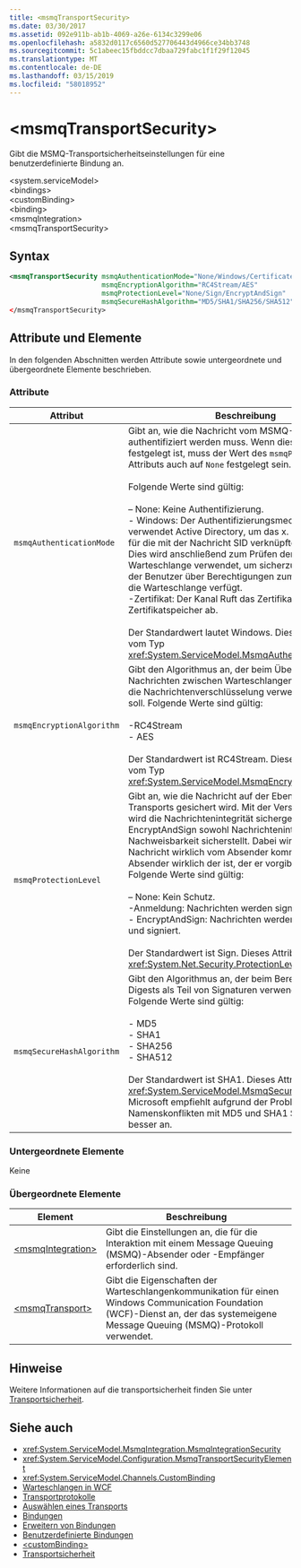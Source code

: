 ```yaml
---
title: <msmqTransportSecurity>
ms.date: 03/30/2017
ms.assetid: 092e911b-ab1b-4069-a26e-6134c3299e06
ms.openlocfilehash: a5832d0117c6560d527706443d4966ce34bb3748
ms.sourcegitcommit: 5c1abeec15fbddcc7dbaa729fabc1f1f29f12045
ms.translationtype: MT
ms.contentlocale: de-DE
ms.lasthandoff: 03/15/2019
ms.locfileid: "58018952"
---
```

# <a name="msmqtransportsecurity"></a>\<msmqTransportSecurity>
Gibt die MSMQ-Transportsicherheitseinstellungen für eine benutzerdefinierte Bindung an.  
  
 \<system.serviceModel>  
\<bindings>  
\<customBinding>  
\<binding>  
\<msmqIntegration>  
\<msmqTransportSecurity>  
  
## <a name="syntax"></a>Syntax  
  
```xml  
<msmqTransportSecurity msmqAuthenticationMode="None/Windows/Certificate"
                       msmqEncryptionAlgorithm="RC4Stream/AES"
                       msmqProtectionLevel="None/Sign/EncryptAndSign"
                       msmqSecureHashAlgorithm="MD5/SHA1/SHA256/SHA512" />
</msmqTransportSecurity>
```  
  
## <a name="attributes-and-elements"></a>Attribute und Elemente  
 In den folgenden Abschnitten werden Attribute sowie untergeordnete und übergeordnete Elemente beschrieben.  
  
### <a name="attributes"></a>Attribute  
  
|Attribut|Beschreibung|  
|---------------|-----------------|  
|`msmqAuthenticationMode`|Gibt an, wie die Nachricht vom MSMQ-Transport authentifiziert werden muss. Wenn dies auf `None` festgelegt ist, muss der Wert des `msmqProtectionLevel`-Attributs auch auf `None` festgelegt sein.<br /><br /> Folgende Werte sind gültig:<br /><br /> – None: Keine Authentifizierung.<br />-   Windows: Der Authentifizierungsmechanismus verwendet Active Directory, um das x. 509-Zertifikat für die mit der Nachricht SID verknüpfte zu erhalten. Dies wird anschließend zum Prüfen der ACL der Warteschlange verwendet, um sicherzustellen, dass der Benutzer über Berechtigungen zum Schreiben in die Warteschlange verfügt.<br />-Zertifikat: Der Kanal Ruft das Zertifikat aus dem Zertifikatspeicher ab.<br /><br /> Der Standardwert lautet Windows. Dieses Attribut ist vom Typ <xref:System.ServiceModel.MsmqAuthenticationMode>.|  
|`msmqEncryptionAlgorithm`|Gibt den Algorithmus an, der beim Übertragen von Nachrichten zwischen Warteschlangen-Managern für die Nachrichtenverschlüsselung verwendet werden soll. Folgende Werte sind gültig:<br /><br /> -RC4Stream<br />-   AES<br /><br /> Der Standardwert ist RC4Stream. Dieses Attribut ist vom Typ <xref:System.ServiceModel.MsmqEncryptionAlgorithm>.|  
|`msmqProtectionLevel`|Gibt an, wie die Nachricht auf der Ebene des MSMQ-Transports gesichert wird. Mit der Verschlüsselung wird die Nachrichtenintegrität sichergestellt, während EncryptAndSign sowohl Nachrichtenintegrität als auch Nachweisbarkeit sicherstellt. Dabei wird geprüft, ob die Nachricht wirklich vom Absender kommt und der Absender wirklich der ist, der er vorgibt zu sein. Folgende Werte sind gültig:<br /><br /> – None: Kein Schutz.<br />-Anmeldung: Nachrichten werden signiert.<br />-   EncryptAndSign: Nachrichten werden verschlüsselt und signiert.<br /><br /> Der Standardwert ist Sign. Dieses Attribut ist vom Typ <xref:System.Net.Security.ProtectionLevel>.|  
|`msmqSecureHashAlgorithm`|Gibt den Algorithmus an, der beim Berechnen des Digests als Teil von Signaturen verwendet werden soll. Folgende Werte sind gültig:<br /><br /> -   MD5<br />-   SHA1<br />-   SHA256<br />-   SHA512<br /><br /> Der Standardwert ist SHA1. Dieses Attribut ist vom Typ <xref:System.ServiceModel.MsmqSecureHashAlgorithm>.<br>Microsoft empfiehlt aufgrund der Probleme mit Namenskonflikten mit MD5 und SHA1 SHA256 "oder" besser an.|  
  
### <a name="child-elements"></a>Untergeordnete Elemente  
 Keine  
  
### <a name="parent-elements"></a>Übergeordnete Elemente  
  
|Element|Beschreibung|  
|-------------|-----------------|  
|[\<msmqIntegration>](../../../../../docs/framework/configure-apps/file-schema/wcf/msmqintegration.md)|Gibt die Einstellungen an, die für die Interaktion mit einem Message Queuing (MSMQ)-Absender oder -Empfänger erforderlich sind.|  
|[\<msmqTransport>](../../../../../docs/framework/configure-apps/file-schema/wcf/msmqtransport.md)|Gibt die Eigenschaften der Warteschlangenkommunikation für einen Windows Communication Foundation (WCF)-Dienst an, der das systemeigene Message Queuing (MSMQ)-Protokoll verwendet.|  
  
## <a name="remarks"></a>Hinweise  
 Weitere Informationen auf die transportsicherheit finden Sie unter [Transportsicherheit](../../../../../docs/framework/wcf/feature-details/transport-security.md).  
  
## <a name="see-also"></a>Siehe auch
- <xref:System.ServiceModel.MsmqIntegration.MsmqIntegrationSecurity>
- <xref:System.ServiceModel.Configuration.MsmqTransportSecurityElement>
- <xref:System.ServiceModel.Channels.CustomBinding>
- [Warteschlangen in WCF](../../../../../docs/framework/wcf/feature-details/queues-in-wcf.md)
- [Transportprotokolle](../../../../../docs/framework/wcf/feature-details/transports.md)
- [Auswählen eines Transports](../../../../../docs/framework/wcf/feature-details/choosing-a-transport.md)
- [Bindungen](../../../../../docs/framework/wcf/bindings.md)
- [Erweitern von Bindungen](../../../../../docs/framework/wcf/extending/extending-bindings.md)
- [Benutzerdefinierte Bindungen](../../../../../docs/framework/wcf/extending/custom-bindings.md)
- [\<customBinding>](../../../../../docs/framework/configure-apps/file-schema/wcf/custombinding.md)
- [Transportsicherheit](../../../../../docs/framework/wcf/feature-details/transport-security.md)
